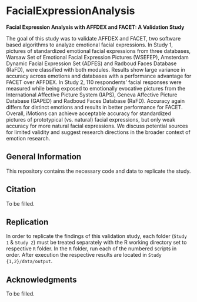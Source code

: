 # FacialExpressionAnalysis
**Facial Expression Analysis with AFFDEX and FACET: A Validation Study**

The goal of this study was to validate AFFDEX and FACET, two software based algorithms to analyze emotional facial expressions. In Study 1, pictures of standardized emotional facial expressions from three databases, Warsaw Set of Emotional Facial Expression Pictures (WSEFEP), Amsterdam Dynamic Facial Expression Set (ADFES) and Radboud Faces Database (RaFD), were classified with both modules. Results show large variance in accuracy across emotions and databases with a performance advantage for FACET over AFFDEX. In Study 2, 110 respondents’ facial responses were measured while being exposed to emotionally evocative pictures from the International Affective Picture System (IAPS), Geneva Affective Picture Database (GAPED) and Radboud Faces Database (RaFD). Accuracy again differs for distinct emotions and results in better performance for FACET. Overall, iMotions can achieve acceptable accuracy for standardized pictures of prototypical (vs. natural) facial expressions, but only weak accuracy for more natural facial expressions. We discuss potential sources for limited validity and suggest research directions in the broader context of emotion research.


## General Information
This repository contains the necessary code and data to replicate the study.

## Citation
To be filled.

## Replication
In order to replicate the findings of this validation study, each folder (`Study 1` & `Study 2`) must be treated separately with the R working directory set to respective `R` folder.
In the `R` folder, run each of the numbered scripts in order. After execution the respective results are located in `Study {1,2}/data/output`.

## Acknowledgments
To be filled.
